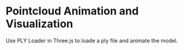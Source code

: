 # Pointcloud Animation and Visualization
Use PLY Loader in Three.js to loade a ply file and animate the model.
